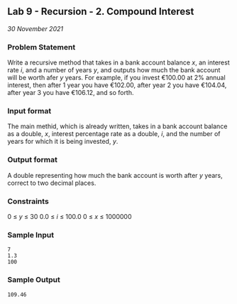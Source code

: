 ## Lab 9 - Recursion - 2. Compound Interest
*30 November 2021*

### Problem Statement
<!---Problem Statement here--->
Write a recursive method that takes in a bank account balance *x*, an interest rate *i*, and a number of years *y*, and outputs how much the bank account will be worth afer *y* years. For example, if you invest €100.00 at 2% annual interest, then after 1 year you have €102.00, after year 2 you have €104.04, after year 3 you have €106.12, and so forth.

### Input format
<!---Input format here--->
The main methid, which is already written, takes in a bank account balance as a double, *x*, interest percentage rate as a double, *i*, and the number of years for which it is being invested, *y*.

### Output format
<!---Output format here--->
A double representing how much the bank account is worth after *y* years, correct to two decimal places.

### Constraints
0 ≤ *y* ≤ 30
0.0 ≤ *i* ≤ 100.0
0 ≤ *x* ≤ 1000000

### Sample Input
```
7
1.3
100
```

### Sample Output
```
109.46
```
